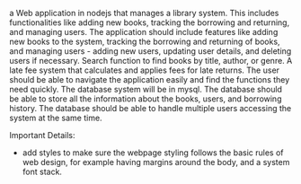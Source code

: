 a Web application in nodejs that manages a library system. This includes functionalities like adding new books, tracking the borrowing and returning, and managing users. The application should include features like adding new books to the system, tracking the borrowing and returning of books, and managing users - adding new users, updating user details, and deleting users if necessary. Search function to find books by title, author, or genre. A late fee system that calculates and applies fees for late returns. The user should be able to navigate the application easily and find the functions they need quickly. The database system will be in mysql. The database should be able to store all the information about the books, users, and borrowing history. The database should be able to handle multiple users accessing the system at the same time.


Important Details:

- add styles to make sure the webpage styling follows the basic rules of web design, for example having margins around the body, and a system font stack.